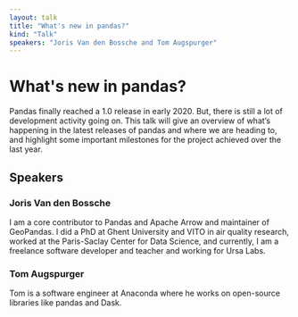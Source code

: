 ```yaml
---
layout: talk
title: "What's new in pandas?"
kind: "Talk"
speakers: "Joris Van den Bossche and Tom Augspurger"
---
```


# What's new in pandas?

Pandas finally reached a 1.0 release in early 2020. But, there is still a lot of development activity going on. This talk will give an overview of what’s happening in the latest releases of pandas and where we are heading to, and highlight some important milestones for the project achieved over the last year.

## Speakers

### Joris Van den Bossche

I am a core contributor to Pandas and Apache Arrow and maintainer of GeoPandas. I did a PhD at Ghent University and VITO in air quality research, worked at the Paris-Saclay Center for Data Science, and currently, I am a freelance software developer and teacher and working for Ursa Labs.

### Tom Augspurger

Tom is a software engineer at Anaconda where he works on open-source libraries like pandas and Dask.
